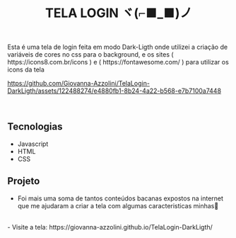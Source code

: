 <h1 align="center"> TELA LOGIN ヾ(⌐■_■)ノ </h1>
</br>
<p>
  Esta é uma tela de login feita em modo Dark-Ligth onde utilizei a criação de variáveis de cores no css para o background, e os sites ( https://icons8.com.br/icons ) e ( https://fontawesome.com/ ) para utilizar os icons da tela
</p>

https://github.com/Giovanna-Azzolini/TelaLogin-DarkLigth/assets/122488274/e4880fb1-8b24-4a22-b568-e7b7100a7448

</br>

## Tecnologias
- Javascript
- HTML
- CSS

## Projeto

- Foi mais uma soma de tantos conteúdos bacanas expostos na internet que me ajudaram a criar a tela com algumas caracteristicas minhas🧡
</br>
- Visite a tela: https://giovanna-azzolini.github.io/TelaLogin-DarkLigth/

